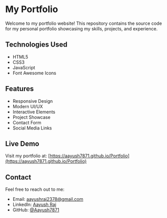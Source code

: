 # My Portfolio

Welcome to my portfolio website! This repository contains the source code for my personal portfolio showcasing my skills, projects, and experience.

## Technologies Used

- HTML5
- CSS3
- JavaScript
- Font Awesome Icons

## Features

- Responsive Design
- Modern UI/UX
- Interactive Elements
- Project Showcase
- Contact Form
- Social Media Links

## Live Demo

Visit my portfolio at: [https://aayush7871.github.io/Portfolio](https://aayush7871.github.io/Portfolio)

## Contact

Feel free to reach out to me:
- Email: aayushraj2378@gmail.com
- LinkedIn: [Aayush Raj](https://linkedin.com/in/aayush-raj-819691298)
- GitHub: [@Aayush7871](https://github.com/Aayush7871) 